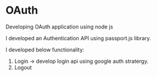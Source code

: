 # OAuth
Developing OAuth application using node js

I developed an Authentication API using passport.js library.

I developed below functionality:

1) Login -> develop login api using google auth stratergy.
2) Logout

